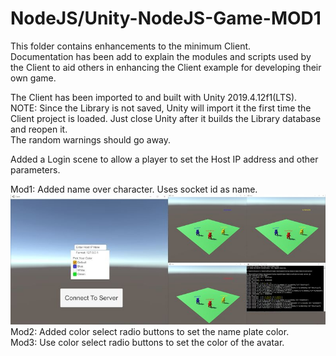 # NodeJS/Unity-NodeJS-Game-MOD1
  
This folder contains enhancements to the minimum Client.  
Documentation has been add to explain the modules and scripts used by the Client to 
aid others in enhancing the Client example for developing their own game.  

The Client has been imported to and built with Unity 2019.4.12f1(LTS).  
NOTE: Since the Library is not saved, Unity will import it the first time the Client 
project is loaded. Just close Unity after it builds the Library database and reopen it.  
The random warnings should go away.  
   
Added a Login scene to allow a player to set the Host IP address and other parameters.  
   
Mod1: Added name over character. Uses socket id as name.  
![alt tag](ScreenShot.jpg)  
Mod2: Added color select radio buttons to set the name plate color.  
Mod3: Use color select radio buttons to set the color of the avatar.    
